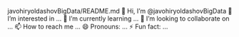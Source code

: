 javohiryoldashovBigData/README.md
👋 Hi, I’m @javohiryoldashovBigData
👀 I’m interested in ...
🌱 I’m currently learning ...
💞️ I’m looking to collaborate on ...
📫 How to reach me ...
😄 Pronouns: ...
⚡ Fun fact: ...
